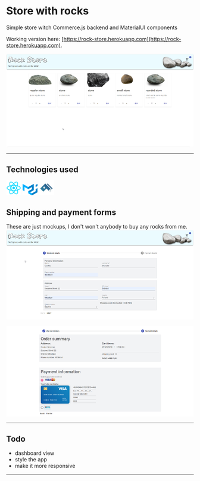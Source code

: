 # Store with rocks
Simple store witch Commerce.js backend and MaterialUI components

Working version here: [https://rock-store.herokuapp.com](https://rock-store.herokuapp.com).


![](img/dashboard.png)

---
## Technologies used
<img src="img/react-logo.png" alt="react logo" width="40px"/> <img src="img/material.png" alt="material logo" width="40px"/> <img src="img/commerce.jpg" alt="commerce logo" width="40px"/>

## Shipping and payment forms
These are just mockups, I don't won't anybody to buy any rocks from me.  
![](img/form1.png)

![](img/form2.png)

---
## Todo
- dashboard view
- style the app
- make it more responsive
---
